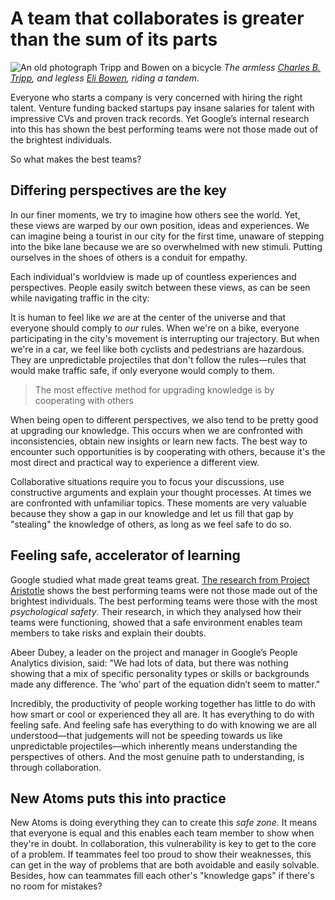 # A team that collaborates is greater than the sum of its parts

![An old photograph Tripp and Bowen on a bicycle](https://i.imgur.com/WFGVZKp.jpg)
*The armless [Charles B. Tripp](https://en.wikipedia.org/wiki/Charles_B._Tripp), and legless [Eli Bowen](https://en.wikipedia.org/wiki/Eli_Bowen), riding a tandem.*

Everyone who starts a company is very concerned with hiring the right talent. Venture funding backed startups pay insane salaries for talent with impressive CVs and proven track records. Yet Google’s internal research into this has shown the best performing teams were not those made out of the brightest individuals.

So what makes the best teams?

## Differing perspectives are the key

In our finer moments, we try to imagine how others see the world. Yet, these views are warped by our own position, ideas and experiences. We can imagine being a tourist in our city for the first time, unaware of stepping into the bike lane because we are so overwhelmed with new stimuli. Putting ourselves in the shoes of others is a conduit for empathy.

Each individual's worldview is made up of countless experiences and perspectives. People easily switch between these views, as can be seen while navigating traffic in the city:

It is human to feel like *we* are at the center of the universe and that everyone should comply to *our* rules. When we're on a bike, everyone participating in the city's movement is interrupting our trajectory. But when we're in a car, we feel like both cyclists and pedestrians are hazardous. They are unpredictable projectiles that don't follow the rules—rules that would make traffic safe, if only everyone would comply to them.

> The most effective method for upgrading knowledge is by cooperating with others

When being open to different perspectives, we also tend to be pretty good at upgrading our knowledge. This occurs when we are confronted with inconsistencies, obtain new insights or learn new facts. The best way to encounter such opportunities is by cooperating with others, because it's the most direct and practical way to experience a different view.

Collaborative situations require you to focus your discussions, use constructive arguments and explain your thought processes. At times we are confronted with unfamiliar topics. These moments are very valuable because they show a gap in our knowledge and let us fill that gap by "stealing" the knowledge of others, as long as we feel safe to do so.          

## Feeling safe, accelerator of learning

Google studied what made great teams great. [The research from Project Aristotle](http://www.nytimes.com/2016/02/28/magazine/what-google-learned-from-its-quest-to-build-the-perfect-team.html?_r=1) shows the best performing teams were not those made out of the brightest individuals. The best performing teams were those with the most *psychological safety*. Their research, in which they analysed how their teams were functioning, showed that a safe environment enables team members to take risks and explain their doubts.

Abeer Dubey, a leader on the project and manager in Google’s People Analytics division, said: "We had lots of data, but there was nothing showing that a mix of specific personality types or skills or backgrounds made any difference. The ‘who’ part of the equation didn’t seem to matter."

Incredibly, the productivity of people working together has little to do with how smart or cool or experienced they all are. It has everything to do with feeling safe. And feeling safe has everything to do with knowing we are all understood—that judgements will not be speeding towards us like unpredictable projectiles—which inherently means understanding the perspectives of others. And the most genuine path to understanding, is through collaboration.

## New Atoms puts this into practice

New Atoms is doing everything they can to create this *safe zone*. It means that everyone is equal and this enables each team member to show when they're in doubt. In collaboration, this vulnerability is key to get to the core of a problem. If teammates feel too proud to show their weaknesses, this can get in the way of problems that are both avoidable and easily solvable. Besides, how can teammates fill each other's "knowledge gaps" if there's no room for mistakes?
